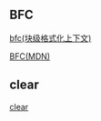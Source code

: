 ## BFC

[bfc(块级格式化上下文)](https://zhuanlan.zhihu.com/p/25321647)

[BFC(MDN)](https://developer.mozilla.org/zh-CN/docs/Web/Guide/CSS/Block_formatting_context)

## clear

[clear](https://developer.mozilla.org/zh-CN/docs/Web/CSS/clear)
